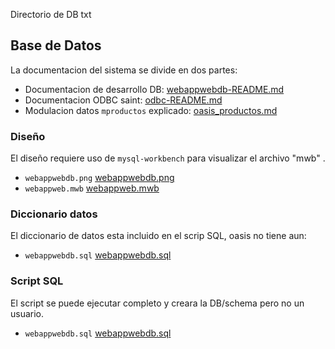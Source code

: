 
Directorio de DB txt

## Base de Datos

La documentacion del sistema se divide en dos partes:

* Documentacion de desarrollo DB: [webappwebdb-README.md](webappwebdb-README.md)
* Documentacion ODBC saint: [odbc-README.md](odbc-README.md)
* Modulacion datos `mproductos` explicado: [oasis_productos.md](oasis_productos.md)

### Diseño

El diseño requiere uso de `mysql-workbench` para visualizar el archivo "mwb" .

* `webappwebdb.png` [webappwebdb.png](webappwebdb.png)
* `webappweb.mwb` [webappweb.mwb](webappweb.mwb)

### Diccionario datos

El diccionario de datos esta incluido en el scrip SQL, oasis no tiene aun:

* `webappwebdb.sql` [webappwebdb.sql](webappwebdb.sql)

### Script SQL

El script se puede ejecutar completo y creara la DB/schema pero no un usuario.

* `webappwebdb.sql` [webappwebdb.sql](webappwebdb.sql)


